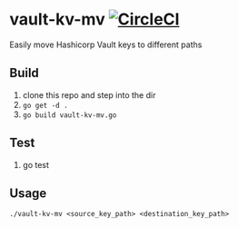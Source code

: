 # vault-kv-mv [![CircleCI](https://circleci.com/gh/xbglowx/vault-kv-mv.svg?style=svg)](https://circleci.com/gh/xbglowx/vault-kv-mv)
Easily move Hashicorp Vault keys to different paths

## Build
1. clone this repo and step into the dir
1. `go get -d .`
1. `go build vault-kv-mv.go`

## Test
1. go test

## Usage
`./vault-kv-mv <source_key_path> <destination_key_path>`
